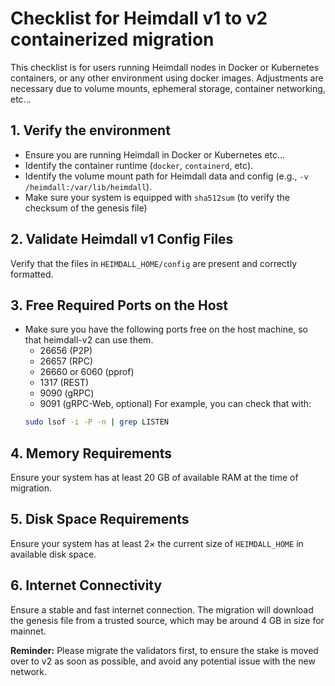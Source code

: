 # Checklist for Heimdall v1 to v2 containerized migration

This checklist is for users running Heimdall nodes in Docker or Kubernetes containers, or any other environment using docker images. 
Adjustments are necessary due to volume mounts, ephemeral storage, container networking, etc...

## 1. Verify the environment
   - Ensure you are running Heimdall in Docker or Kubernetes etc...
   - Identify the container runtime (`docker`, `containerd`, etc).
   - Identify the volume mount path for Heimdall data and config (e.g., `-v /heimdall:/var/lib/heimdall`).
   - Make sure your system is equipped with `sha512sum` (to verify the checksum of the genesis file)

## 2. Validate Heimdall v1 Config Files

Verify that the files in `HEIMDALL_HOME/config` are present and correctly formatted.

## 3. Free Required Ports on the Host
   - Make sure you have the following ports free on the host machine, so that heimdall-v2 can use them.
        * 26656 (P2P)
        * 26657 (RPC)
        * 26660 or 6060 (pprof)
        * 1317 (REST)
        * 9090 (gRPC)
        * 9091 (gRPC-Web, optional)
  For example, you can check that with:
      ```bash
      sudo lsof -i -P -n | grep LISTEN
      ```
## 4. Memory Requirements 
Ensure your system has at least 20 GB of available RAM at the time of migration.

## 5. Disk Space Requirements
Ensure your system has at least 2× the current size of `HEIMDALL_HOME` in available disk space.

## 6. Internet Connectivity
Ensure a stable and fast internet connection.
The migration will download the genesis file from a trusted source,
which may be around 4 GB in size for mainnet.

**Reminder:** Please migrate the validators first, to ensure the stake is moved over to v2 as soon as possible, and avoid any potential issue with the new network.
